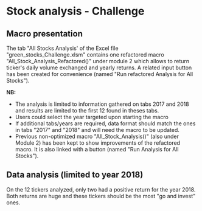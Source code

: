 # Stock analysis - Challenge

## Macro presentation

The tab "All Stocks Analysis' of the Excel file "green_stocks_Challenge.xlsm" contains one refactored macro "All_Stock_Analysis_Refactored()" under module 2 which allows to return ticker's daily volume exchanged and yearly returns. A related input button has been created for convenience (named "Run refactored Analysis for All Stocks").

**NB:** 
- The analysis is limited to information gathered on tabs 2017 and 2018 and results are limited to the first 12 found in theses tabs.
- Users could select the year targeted upon starting the macro
- If additional tabs/years are required, data format should match the ones in tabs "2017" and "2018" and will need the macro to be updated.
- Previous non-optimized macro "All_Stock_Analysis()" (also under Module 2) has been kept to show improvements of the refactored macro. It is also linked with a button (named "Run Analysis for All Stocks").

## Data analysis (limited to year 2018)
On the 12 tickers analyzed, only two had a positive return for the year 2018. Both returns are huge and these tickers should be the most "go and invest" ones.


